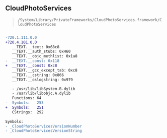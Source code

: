 ## CloudPhotoServices

> `/System/Library/PrivateFrameworks/CloudPhotoServices.framework/CloudPhotoServices`

```diff

-720.1.111.0.0
+720.4.101.0.0
   __TEXT.__text: 0x68c8
   __TEXT.__auth_stubs: 0x460
   __TEXT.__objc_methlist: 0x1a8
-  __TEXT.__const: 0x118
+  __TEXT.__const: 0xc8
   __TEXT.__gcc_except_tab: 0xc8
   __TEXT.__cstring: 0x866
   __TEXT.__oslogstring: 0x979

   - /usr/lib/libSystem.B.dylib
   - /usr/lib/libobjc.A.dylib
   Functions: 64
-  Symbols:   253
+  Symbols:   251
   CStrings:  292
 
Symbols:
- _CloudPhotoServicesVersionNumber
- _CloudPhotoServicesVersionString

```
